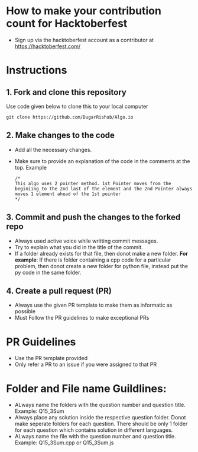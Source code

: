 # How to make your contribution count for Hacktoberfest 
- Sign up via the hacktoberfest account as a contributor at https://hacktoberfest.com/

# Instructions

## 1. Fork and clone this repository
Use code given below to clone this to your local computer
```
git clone https://github.com/DugarRishab/Algo.io
```

## 2. Make changes to the code
- Add all the necessary changes. 
- Make sure to provide an explanation of the code in the comments at the top. Example
  
  ```
  /*
  This algo uses 2 pointer method. 1st Pointer moves from the beginiing to the 2nd last of the element and the 2nd Pointer always moves 1 element ahead of the 1st pointer
  */

  ```
## 3. Commit and push the changes to the forked repo
- Always used active voice while writting commit messages. 
- Try to explain what you did in the title of the commit.
- If a folder already exists for that file, then donot make a new folder. 
**For example**: If there is folder containing a cpp code for a particular problem, then donot create a new folder for python file, instead put the py code in the same folder. 
  

## 4. Create a pull request (PR)
- Always use the given PR template to make them as informatic as possible
- Must Follow the PR guidelines to make exceptional PRs

# PR Guidelines

- Use the PR template provided
- Only refer a PR to an issue if you were assigned to that PR

# Folder and File name Guildlines: 

- ALways name the folders with the question number and question title. Example: Q15_3Sum
- Always place any solution inside the respective question folder. Donot make seperate folders for each question. There should be only 1 folder for each question which contains solution in different languages. 
- ALways name the file with the question number and question title. Example: Q15_3Sum.cpp or Q15_3Sum.js
